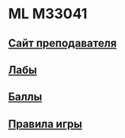 # ML M33041

## [Сайт преподавателя](https://piazza.com/niuitmo.ru/fall2021/cs493/resources)

## [Лабы](https://drive.google.com/drive/folders/1QFlrG46Mv3CMaZ1GhjQ579jJ_qbX-MIN)

## [Баллы](https://docs.google.com/spreadsheets/d/1qo03lRyhl5xM4_Kx3jzJSb9K2vRGm9dXIqbUDmrkxMc/edit?usp=sharing)

## [Правила игры](https://docs.google.com/document/d/1IQtwOtEIDEaAj_drHIryAvLYsesUgeaZiV126gSZXm8/edit)
 
